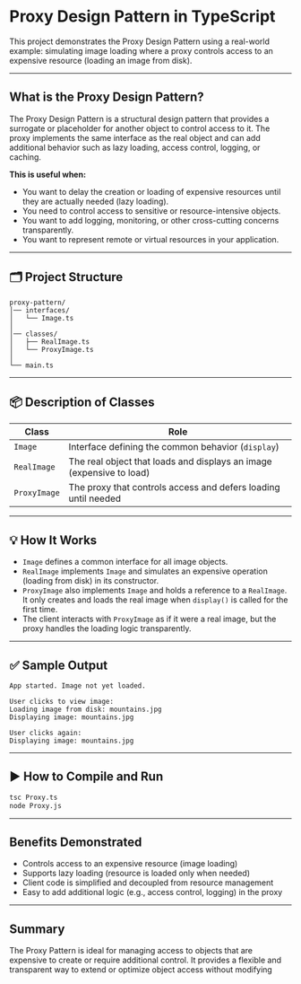 # Proxy Design Pattern in TypeScript

This project demonstrates the Proxy Design Pattern using a real-world example: simulating image loading where a proxy controls access to an expensive resource (loading an image from disk).

---

## What is the Proxy Design Pattern?

The Proxy Design Pattern is a structural design pattern that provides a surrogate or placeholder for another object to control access to it. The proxy implements the same interface as the real object and can add additional behavior such as lazy loading, access control, logging, or caching.

**This is useful when:**
- You want to delay the creation or loading of expensive resources until they are actually needed (lazy loading).
- You need to control access to sensitive or resource-intensive objects.
- You want to add logging, monitoring, or other cross-cutting concerns transparently.
- You want to represent remote or virtual resources in your application.

---

## 🗂️ Project Structure

```
proxy-pattern/
│── interfaces/
│   └── Image.ts
│
│── classes/
│   ├── RealImage.ts
│   └── ProxyImage.ts
│
└── main.ts

```

---

## 📦 Description of Classes

| Class         | Role                                                                 |
|---------------|----------------------------------------------------------------------|
| `Image`       | Interface defining the common behavior (`display`)                   |
| `RealImage`   | The real object that loads and displays an image (expensive to load) |
| `ProxyImage`  | The proxy that controls access and defers loading until needed       |

---

## 💡 How It Works

- `Image` defines a common interface for all image objects.
- `RealImage` implements `Image` and simulates an expensive operation (loading from disk) in its constructor.
- `ProxyImage` also implements `Image` and holds a reference to a `RealImage`. It only creates and loads the real image when `display()` is called for the first time.
- The client interacts with `ProxyImage` as if it were a real image, but the proxy handles the loading logic transparently.

---

## ✅ Sample Output

```
App started. Image not yet loaded.

User clicks to view image:
Loading image from disk: mountains.jpg
Displaying image: mountains.jpg

User clicks again:
Displaying image: mountains.jpg
```

---

## ▶️ How to Compile and Run

```sh
tsc Proxy.ts
node Proxy.js
```

---

## Benefits Demonstrated

- Controls access to an expensive resource (image loading)
- Supports lazy loading (resource is loaded only when needed)
- Client code is simplified and decoupled from resource management
- Easy to add additional logic (e.g., access control, logging) in the proxy

---

## Summary

The Proxy Pattern is ideal for managing access to objects that are expensive to create or require additional control. It provides a flexible and transparent way to extend or optimize object access without modifying